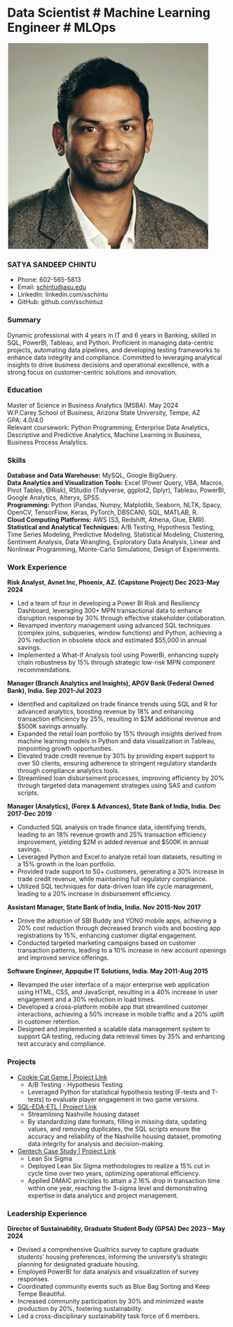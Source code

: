 # Data Scientist # Machine Learning Engineer # MLOps

![Image](/assets/PHeadshot.png)

### SATYA SANDEEP CHINTU
- Phone: 602-565-5813
- Email: schintu@asu.edu
- LinkedIn: linkedin.com/sschintu
- GitHub: github.com/sschintuz

### Summary
Dynamic professional with 4 years in IT and 6 years in Banking, skilled in SQL, PowerBI, Tableau, and Python. Proficient in managing data-centric projects, automating data pipelines, and developing testing frameworks to enhance data integrity and compliance. Committed to leveraging analytical insights to drive business decisions and operational excellence, with a strong focus on customer-centric solutions and innovation.

### Education
Master of Science in Business Analytics (MSBA). May 2024  
W.P.Carey School of Business, Arizona State University, Tempe, AZ  
GPA: 4.0/4.0  
Relevant coursework: Python Programming, Enterprise Data Analytics, Descriptive and Predictive Analytics, Machine Learning in Business, Business Process Analytics.

### Skills
**Database and Data Warehouse:** MySQL, Google BigQuery.  
**Data Analytics and Visualization Tools:** Excel (Power Query, VBA, Macros, Pivot Tables, @Risk), RStudio (Tidyverse, ggplot2, Dplyr), Tableau, PowerBI, Google Analytics, Alteryx, SPSS.  
**Programming:** Python (Pandas, Numpy, Matplotlib, Seaborn, NLTK, Spacy, OpenCV, TensorFlow, Keras, PyTorch, DBSCAN), SQL, MATLAB, R.  
**Cloud Computing Platforms:** AWS (S3, Redshift, Athena, Glue, EMR).  
**Statistical and Analytical Techniques:** A/B Testing, Hypothesis Testing, Time Series Modeling, Predictive Modeling, Statistical Modeling, Clustering, Sentiment Analysis, Data Wrangling, Exploratory Data Analysis, Linear and Nonlinear Programming, Monte-Carlo Simulations, Design of Experiments.

### Work Experience
**Risk Analyst, Avnet Inc, Phoenix, AZ. (Capstone Project) Dec 2023-May 2024**
- Led a team of four in developing a Power BI Risk and Resiliency Dashboard, leveraging 300+ MPN transactional data to enhance disruption response by 30% through effective stakeholder collaboration.
- Revamped inventory management using advanced SQL techniques (complex joins, subqueries, window functions) and Python, achieving a 20% reduction in obsolete stock and estimated $55,000 in annual savings.
- Implemented a What-If Analysis tool using PowerBi, enhancing supply chain robustness by 15% through strategic low-risk MPN component recommendations.

**Manager (Branch Analytics and Insights), APGV Bank (Federal Owned Bank), India. Sep 2021-Jul 2023**
- Identified and capitalized on trade finance trends using SQL and R for advanced analytics, boosting revenue by 18% and enhancing transaction efficiency by 25%, resulting in $2M additional revenue and $500K savings annually.
- Expanded the retail loan portfolio by 15% through insights derived from machine learning models in Python and data visualization in Tableau, pinpointing growth opportunities.
- Elevated trade credit revenue by 30% by providing expert support to over 50 clients, ensuring adherence to stringent regulatory standards through compliance analytics tools.
- Streamlined loan disbursement processes, improving efficiency by 20% through targeted data management strategies using SAS and custom scripts.

**Manager (Analytics), (Forex & Advances), State Bank of India, India. Dec 2017-Dec 2019**
- Conducted SQL analysis on trade finance data, identifying trends, leading to an 18% revenue growth and 25% transaction efficiency improvement, yielding $2M in added revenue and $500K in annual savings.
- Leveraged Python and Excel to analyze retail loan datasets, resulting in a 15% growth in the loan portfolio.
- Provided trade support to 50+ customers, generating a 30% increase in trade credit revenue, while maintaining full regulatory compliance.
- Utilized SQL techniques for data-driven loan life cycle management, leading to a 20% increase in disbursement efficiency.

**Assistant Manager, State Bank of India, India. Nov 2015-Nov 2017**
- Drove the adoption of SBI Buddy and YONO mobile apps, achieving a 20% cost reduction through decreased branch visits and boosting app registrations by 15%, enhancing customer digital engagement.
- Conducted targeted marketing campaigns based on customer transaction patterns, leading to a 10% increase in new account openings and improved service offerings.

**Software Engineer, Appqube IT Solutions, India. May 2011-Aug 2015**
- Revamped the user interface of a major enterprise web application using HTML, CSS, and JavaScript, resulting in a 40% increase in user engagement and a 30% reduction in load times.
- Developed a cross-platform mobile app that streamlined customer interactions, achieving a 50% increase in mobile traffic and a 20% uplift in customer retention.
- Designed and implemented a scalable data management system to support QA testing, reducing data retrieval times by 35% and enhancing test accuracy and compliance.

### Projects
- [Cookie Cat Game | Project Link](#)
  - A/B Testing - Hypothesis Testing
  - Leveraged Python for statistical hypothesis testing (F-tests and T-tests) to evaluate player engagement in two game versions.
- [SQL-EDA-ETL | Project Link](#)
  - Streamlining Nashville housing dataset
  - By standardizing date formats, filling in missing data, updating values, and removing duplicates, the SQL scripts ensure the accuracy and reliability of the Nashville housing dataset, promoting data integrity for analysis and decision-making.
- [Gentech Case Study | Project Link](#)
  - Lean Six Sigma
  - Deployed Lean Six Sigma methodologies to realize a 15% cut in cycle time over two years, optimizing operational efficiency.
  - Applied DMAIC principles to attain a 2.16% drop in transaction time within one year, reaching the 3-sigma level and demonstrating expertise in data analytics and project management.

### Leadership Experience
**Director of Sustainability, Graduate Student Body (GPSA) Dec 2023 – May 2024**
- Devised a comprehensive Qualtrics survey to capture graduate students’ housing preferences, informing the university’s strategic planning for designated graduate housing.
- Employed PowerBI for data analysis and visualization of survey responses.
- Coordinated community events such as Blue Bag Sorting and Keep Tempe Beautiful.
- Increased community participation by 30% and minimized waste production by 20%, fostering sustainability.
- Led a cross-disciplinary sustainability task force of 6 members.
